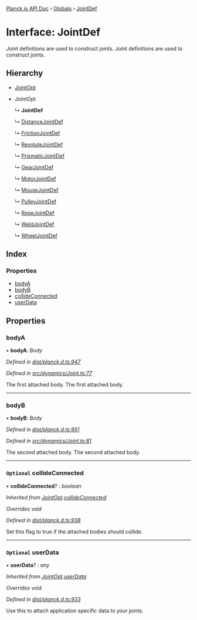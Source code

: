[Planck.js API Doc](../README.md) › [Globals](../globals.md) › [JointDef](jointdef.md)

# Interface: JointDef

Joint definitions are used to construct joints.
Joint definitions are used to construct joints.

## Hierarchy

* [JointOpt](jointopt.md)

* JointOpt

  ↳ **JointDef**

  ↳ [DistanceJointDef](distancejointdef.md)

  ↳ [FrictionJointDef](frictionjointdef.md)

  ↳ [RevoluteJointDef](revolutejointdef.md)

  ↳ [PrismaticJointDef](prismaticjointdef.md)

  ↳ [GearJointDef](gearjointdef.md)

  ↳ [MotorJointDef](motorjointdef.md)

  ↳ [MouseJointDef](mousejointdef.md)

  ↳ [PulleyJointDef](pulleyjointdef.md)

  ↳ [RopeJointDef](ropejointdef.md)

  ↳ [WeldJointDef](weldjointdef.md)

  ↳ [WheelJointDef](wheeljointdef.md)

## Index

### Properties

* [bodyA](jointdef.md#bodya)
* [bodyB](jointdef.md#bodyb)
* [collideConnected](jointdef.md#optional-collideconnected)
* [userData](jointdef.md#optional-userdata)

## Properties

###  bodyA

• **bodyA**: *Body*

*Defined in [dist/planck.d.ts:947](https://github.com/shakiba/planck.js/blob/6a5d3be/dist/planck.d.ts#L947)*

*Defined in [src/dynamics/Joint.ts:77](https://github.com/shakiba/planck.js/blob/6a5d3be/src/dynamics/Joint.ts#L77)*

The first attached body.
The first attached body.

___

###  bodyB

• **bodyB**: *Body*

*Defined in [dist/planck.d.ts:951](https://github.com/shakiba/planck.js/blob/6a5d3be/dist/planck.d.ts#L951)*

*Defined in [src/dynamics/Joint.ts:81](https://github.com/shakiba/planck.js/blob/6a5d3be/src/dynamics/Joint.ts#L81)*

The second attached body.
The second attached body.

___

### `Optional` collideConnected

• **collideConnected**? : *boolean*

*Inherited from [JointOpt](jointopt.md).[collideConnected](jointopt.md#optional-collideconnected)*

*Overrides void*

*Defined in [dist/planck.d.ts:938](https://github.com/shakiba/planck.js/blob/6a5d3be/dist/planck.d.ts#L938)*

Set this flag to true if the attached bodies
should collide.

___

### `Optional` userData

• **userData**? : *any*

*Inherited from [JointOpt](jointopt.md).[userData](jointopt.md#optional-userdata)*

*Overrides void*

*Defined in [dist/planck.d.ts:933](https://github.com/shakiba/planck.js/blob/6a5d3be/dist/planck.d.ts#L933)*

Use this to attach application specific data to your joints.
